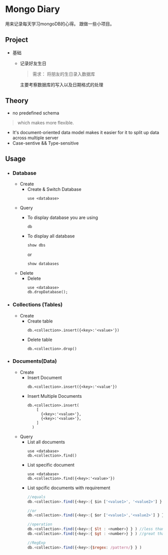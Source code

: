 # Mongo Diary

用来记录每天学习mongoDB的心得。
跟做一些小项目。

## Project
* 基础
  * 记录好友生日

    > 需求： 将朋友的生日录入数据库

    主要考察数据库的写入以及日期格式的处理


## Theory
  * no predefined schema
  > which makes more flexible.

  * It's document-oriented data model makes it easier for it to split up data across multiple server
  * Case-sentive && Type-sensitive

## Usage
  * ### Database
    * Create
      * Create & Switch Database
        ```
        use <database>
        ```
    * Query
      * To display database you are using
        ```
        db
        ```
      * To display all database
        ```
        show dbs
        ```
        or

        ```
        show databases
        ```
    * Delete
      * Delete
        ```
        use <database>
        db.dropDatabase();
        ```
  * ### Collections (Tables)
    * Create
      * Create table
        ```
        db.<collection>.insert({<key>:'<value>'})
        ```
      * Delete table
        ```
        db.<collection>.drop()
        ```
  * ### Documents(Data)
    * Create
      * Insert Document
        ```
        db.<collection>.insert({<key>:'<value'})
        ```
      * Insert Multiple Documents
        ```
        db.<collection>.insert(
            [
              {<key>:'<value>'},
              {<key>:'<value>'},
            ]
          )
        ```
    * Query
      * List all documents
        ```
        use <database>
        db.<collection>.find()
        ```
      * List specific document
        ```
        use <database>
        db.<collection>.find({<key>:'<value>'})
        ```
      * List spcific documents with requirement
        ```javascript
        //equals
        db.<collection>.find({<key>:{ $in ['<value1>', '<value2>'] } } )

        //or
        db.<collection>.find({<key>:{ $or ['<value1>','<value2>'] } } )

        //operation
        db.<collection>.find({<key>:{ $lt : <number>} } ) //less than
        db.<collection>.find({<key>:{ $gt : <number>} } ) //great than

        //RegExp
        db.<collection>.find({<key>:{$regex: /pattern/} } )
        ```
